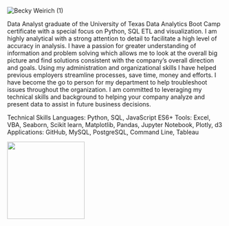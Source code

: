 ![Becky Weirich (1)](https://user-images.githubusercontent.com/37723017/127712165-cb37f166-e53b-49ac-995b-d396a445d244.png)

Data Analyst graduate of the University of Texas Data Analytics Boot Camp certificate with a special focus on Python, SQL ETL and visualization.  I am highly analytical with a strong attention to detail to facilitate a high level of accuracy in analysis.  I have a passion for greater understanding of information and problem solving which allows me to look at the overall big picture and find solutions consistent with the company’s overall direction and goals. Using my administration and organizational skills I have helped previous employers streamline processes, save time, money and efforts. I have become the go to person for my department to help troubleshoot issues throughout the organization.   I am committed to leveraging my technical skills and background to helping your company analyze and present data to assist in future business decisions. 

Technical Skills
Languages: Python, SQL, JavaScript ES6+
Tools: Excel, VBA, Seaborn, Scikit learn, Matplotlib, Pandas, Jupyter Notebook, Plotly, d3
Applications: GitHub, MySQL, PostgreSQL, Command Line, Tableau

<img height="180em" src="https://github-readme-stats.vercel.app/api?username=bweirich&show_icons=true&hide_border=true&&count_private=true&include_all_commits=true" />
